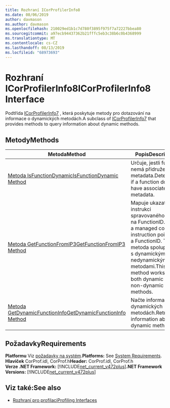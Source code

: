 ```yaml
---
title: Rozhraní ICorProfilerInfo8
ms.date: 08/06/2019
author: davmason
ms.author: davmason
ms.openlocfilehash: 210029ed1b1c7d780f3895f975f7a72227bbea80
ms.sourcegitcommit: a97ecb94437362b21fffc5eb3c38b6c0b4368999
ms.translationtype: MT
ms.contentlocale: cs-CZ
ms.lasthandoff: 08/13/2019
ms.locfileid: "68973693"
---
```

# <a name="icorprofilerinfo8-interface"></a><span data-ttu-id="c2395-102">Rozhraní ICorProfilerInfo8</span><span class="sxs-lookup"><span data-stu-id="c2395-102">ICorProfilerInfo8 Interface</span></span>

<span data-ttu-id="c2395-103">Podtřída [ICorProfilerInfo7](../../../../docs/framework/unmanaged-api/profiling/icorprofilerinfo7-interface.md) , která poskytuje metody pro dotazování na informace o dynamických metodách.</span><span class="sxs-lookup"><span data-stu-id="c2395-103">A subclass of [ICorProfilerInfo7](../../../../docs/framework/unmanaged-api/profiling/icorprofilerinfo7-interface.md) that provides methods to query information about dynamic methods.</span></span>

## <a name="methods"></a><span data-ttu-id="c2395-104">Metody</span><span class="sxs-lookup"><span data-stu-id="c2395-104">Methods</span></span>  

| <span data-ttu-id="c2395-105">Metoda</span><span class="sxs-lookup"><span data-stu-id="c2395-105">Method</span></span>|<span data-ttu-id="c2395-106">Popis</span><span class="sxs-lookup"><span data-stu-id="c2395-106">Description</span></span>|  
| ------------|-----------------|  
|[<span data-ttu-id="c2395-107">Metoda IsFunctionDynamic</span><span class="sxs-lookup"><span data-stu-id="c2395-107">IsFunctionDynamic Method</span></span>](../../../../docs/framework/unmanaged-api/profiling/icorprofilerinfo8-isfunctiondynamic-method.md)| <span data-ttu-id="c2395-108">Určuje, jestli funkce nemá přidružená metadata.</span><span class="sxs-lookup"><span data-stu-id="c2395-108">Determines if a function does not have associated metadata.</span></span>|
|[<span data-ttu-id="c2395-109">Metoda GetFunctionFromIP3</span><span class="sxs-lookup"><span data-stu-id="c2395-109">GetFunctionFromIP3 Method</span></span>](../../../../docs/framework/unmanaged-api/profiling/icorprofilerinfo8-getfunctionfromip3-method.md)| <span data-ttu-id="c2395-110">Mapuje ukazatel na instrukci spravovaného kódu na FunctionID.</span><span class="sxs-lookup"><span data-stu-id="c2395-110">Maps a managed code instruction pointer to a FunctionID.</span></span> <span data-ttu-id="c2395-111">Tato metoda spolupracuje s dynamickými i nedynamickými metodami.</span><span class="sxs-lookup"><span data-stu-id="c2395-111">This method works for both dynamic and non-dynamic methods.</span></span> |
|[<span data-ttu-id="c2395-112">Metoda GetDynamicFunctionInfo</span><span class="sxs-lookup"><span data-stu-id="c2395-112">GetDynamicFunctionInfo Method</span></span>](../../../../docs/framework/unmanaged-api/profiling/icorprofilerinfo8-getdynamicfunctioninfo-method.md)| <span data-ttu-id="c2395-113">Načte informace o dynamických metodách.</span><span class="sxs-lookup"><span data-stu-id="c2395-113">Retrieves information about dynamic methods.</span></span> |

## <a name="requirements"></a><span data-ttu-id="c2395-114">Požadavky</span><span class="sxs-lookup"><span data-stu-id="c2395-114">Requirements</span></span>  
<span data-ttu-id="c2395-115">**Platformu** Viz [požadavky na systém](../../../../docs/framework/get-started/system-requirements.md).</span><span class="sxs-lookup"><span data-stu-id="c2395-115">**Platforms:** See [System Requirements](../../../../docs/framework/get-started/system-requirements.md).</span></span>  
<span data-ttu-id="c2395-116">**Hlaviček** CorProf.idl, CorProf.h</span><span class="sxs-lookup"><span data-stu-id="c2395-116">**Header:** CorProf.idl, CorProf.h</span></span>  
<span data-ttu-id="c2395-117">**Verze .NET Framework:** [!INCLUDE[net_current_v472plus](../../../../includes/net-current-v472plus.md)]</span><span class="sxs-lookup"><span data-stu-id="c2395-117">**.NET Framework Versions:** [!INCLUDE[net_current_v472plus](../../../../includes/net-current-v472plus.md)]</span></span>  
## <a name="see-also"></a><span data-ttu-id="c2395-118">Viz také:</span><span class="sxs-lookup"><span data-stu-id="c2395-118">See also</span></span>
- [<span data-ttu-id="c2395-119">Rozhraní pro profilaci</span><span class="sxs-lookup"><span data-stu-id="c2395-119">Profiling Interfaces</span></span>](../../../../docs/framework/unmanaged-api/profiling/profiling-interfaces.md)
